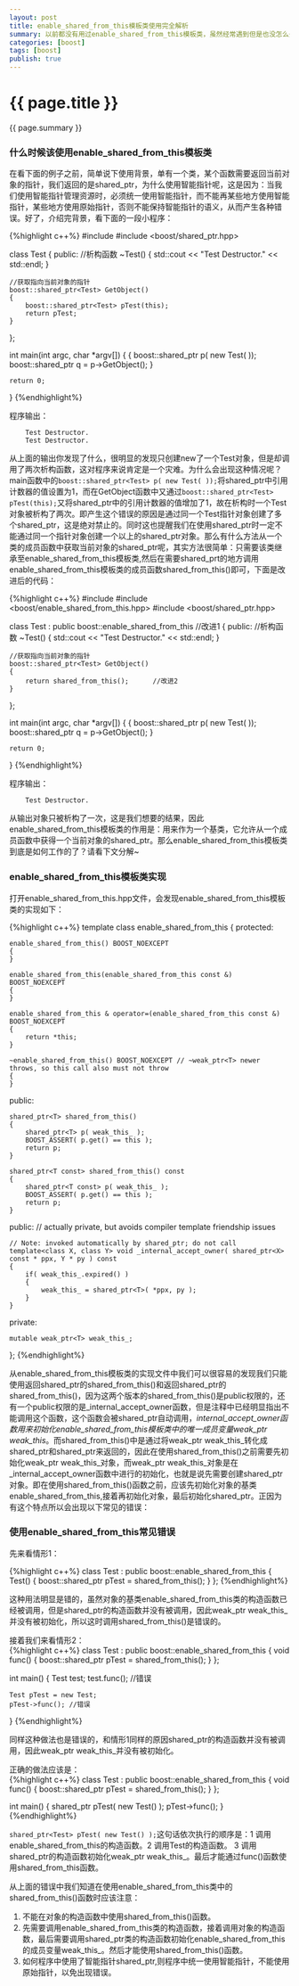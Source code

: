 ```yaml
---
layout: post
title: enable_shared_from_this模板类使用完全解析
summary: 以前都没有用过enable_shared_from_this模板类，虽然经常遇到但是也没怎么去关注，今天抽时间好好学习了下enable_shared_from_this模板类，发现在使用shared_ptr模板类和enable_shared_from_this模板类时有许多陷阱的，故记录于此。
categories: [boost]
tags: [boost]
publish: true
---
```


# {{ page.title }} #
{{ page.summary }} 

### 什么时候该使用enable_shared_from_this模板类 ###
在看下面的例子之前，简单说下使用背景，单有一个类，某个函数需要返回当前对象的指针，我们返回的是shared_ptr<T>，为什么使用智能指针呢，这是因为：当我们使用智能指针管理资源时，必须统一使用智能指针，而不能再某些地方使用智能指针，某些地方使用原始指针，否则不能保持智能指针的语义，从而产生各种错误。好了，介绍完背景，看下面的一段小程序：  

{%highlight c++%}
#include <iostream>
#include <boost/shared_ptr.hpp>

class Test
{
public:
    //析构函数
    ~Test() { std::cout << "Test Destructor." << std::endl; }

    //获取指向当前对象的指针
    boost::shared_ptr<Test> GetObject()
    {
        boost::shared_ptr<Test> pTest(this);
        return pTest;
    }
};

int main(int argc, char *argv[])
{
    {
        boost::shared_ptr<Test> p( new Test( ));
        boost::shared_ptr<Test> q = p->GetObject();
    }

    return 0;
}
{%endhighlight%}  

程序输出：  

		Test Destructor.  
		Test Destructor.  

从上面的输出你发现了什么，很明显的发现只创建new了一个Test对象，但是却调用了两次析构函数，这对程序来说肯定是一个灾难。为什么会出现这种情况呢？main函数中的`boost::shared_ptr<Test> p( new Test( ));`将shared_ptr<Test>中引用计数器的值设置为1，而在GetObject函数中又通过`boost::shared_ptr<Test> pTest(this);`又将shared_ptr<Test>中的引用计数器的值增加了1，故在析构时一个Test对象被析构了两次。即产生这个错误的原因是通过同一个Test指针对象创建了多个shared_ptr<Test>，这是绝对禁止的。同时这也提醒我们在使用shared_ptr时一定不能通过同一个指针对象创建一个以上的shared_ptr对象。那么有什么方法从一个类的成员函数中获取当前对象的shared_ptr呢，其实方法很简单：只需要该类继承至enable_shared_from_this<T>模板类,然后在需要shared_prt<T>的地方调用enable_shared_from_this<T>模板类的成员函数shared_from_this()即可，下面是改进后的代码：  

{%highlight c++%}
#include <iostream>
#include <boost/enable_shared_from_this.hpp>
#include <boost/shared_ptr.hpp>

class Test : public boost::enable_shared_from_this<Test>        //改进1
{
public:
    //析构函数
    ~Test() { std::cout << "Test Destructor." << std::endl; }

    //获取指向当前对象的指针
    boost::shared_ptr<Test> GetObject()
    {
        return shared_from_this();      //改进2
    }
};

int main(int argc, char *argv[])
{
    {
        boost::shared_ptr<Test> p( new Test( ));
        boost::shared_ptr<Test> q = p->GetObject();
    }

    return 0;
}
{%endhighlight%}  

程序输出：  

		Test Destructor.

从输出对象只被析构了一次，这是我们想要的结果，因此enable_shared_from_this<T>模板类的作用是：用来作为一个基类，它允许从一个成员函数中获得一个当前对象的shared_ptr。那么enable_shared_from_this<T>模板类到底是如何工作的了？请看下文分解~

### enable_shared_from_this模板类实现 ###
打开enable_shared_from_this.hpp文件，会发现enable_shared_from_this<T>模板类的实现如下：  

{%highlight c++%}
template<class T> class enable_shared_from_this
{
protected:

    enable_shared_from_this() BOOST_NOEXCEPT
    {
    }

    enable_shared_from_this(enable_shared_from_this const &) BOOST_NOEXCEPT
    {
    }

    enable_shared_from_this & operator=(enable_shared_from_this const &) BOOST_NOEXCEPT
    {
        return *this;
    }

    ~enable_shared_from_this() BOOST_NOEXCEPT // ~weak_ptr<T> newer throws, so this call also must not throw
    {
    }

public:

    shared_ptr<T> shared_from_this()
    {
        shared_ptr<T> p( weak_this_ );
        BOOST_ASSERT( p.get() == this );
        return p;
    }

    shared_ptr<T const> shared_from_this() const
    {
        shared_ptr<T const> p( weak_this_ );
        BOOST_ASSERT( p.get() == this );
        return p;
    }

public: // actually private, but avoids compiler template friendship issues

    // Note: invoked automatically by shared_ptr; do not call
    template<class X, class Y> void _internal_accept_owner( shared_ptr<X> const * ppx, Y * py ) const
    {
        if( weak_this_.expired() )
        {
            weak_this_ = shared_ptr<T>( *ppx, py );
        }
    }

private:

    mutable weak_ptr<T> weak_this_;
};
{%endhighlight%}  

从enable_shared_from_this<T>模板类的实现文件中我们可以很容易的发现我们只能使用返回shared_ptr<T>的shared_from_this()和返回shared_ptr<T const>的shared_from_this()，因为这两个版本的shared_from_this()是public权限的，还有一个public权限的是_internal_accept_owner函数，但是注释中已经明显指出不能调用这个函数，这个函数会被shared_ptr<T>自动调用，_internal_accept_owner函数用来初始化enable_shared_from_this<T>模板类中的唯一成员变量weak_ptr<T> weak_this_。而shared_from_this()中是通过将weak_ptr<T> weak_this_转化成shared_ptr<T>和shared_ptr<T const>来返回的，因此在使用shared_from_this()之前需要先初始化weak_ptr<T> weak_this_对象，而weak_ptr<T> weak_this_对象是在_internal_accept_owner函数中进行的初始化，也就是说先需要创建shared_ptr<T>对象。即在使用shared_from_this()函数之前，应该先初始化对象的基类enable_shared_from_this<T>,接着再初始化对象，最后初始化shared_ptr<T>。正因为有这个特点所以会出现以下常见的错误：

### 使用enable_shared_from_this常见错误 ###
先来看情形1：  

{%highlight c++%}
class Test : public boost::enable_shared_from_this<Test>
{
	Test() { boost::shared_ptr<Test> pTest = shared_from_this(); }
};
{%endhighlight%}  

这种用法明显是错的，虽然对象的基类enable_shared_from_this<Test>类的构造函数已经被调用，但是shared_ptr<Test>的构造函数并没有被调用，因此weak_ptr<T> weak_this_并没有被初始化，所以这时调用shared_from_this()是错误的。  

接着我们来看情形2：  
{%highlight c++%}
class Test : public boost::enable_shared_from_this<Test>
{
	void func() { boost::shared_ptr<Test> pTest = shared_from_this(); }
};

int main()
{
	Test test;
	test.func();	//错误

	Test pTest = new Test;
	pTest->func(); //错误
}
{%endhighlight%}  

同样这种做法也是错误的，和情形1同样的原因shared_ptr<Test>的构造函数并没有被调用，因此weak_ptr<T> weak_this_并没有被初始化。  

正确的做法应该是：  
{%highlight c++%}
class Test : public boost::enable_shared_from_this<Test>
{
	void func() { boost::shared_ptr<Test> pTest = shared_from_this(); }
};

int main()
{
	shared_ptr<Test> pTest( new Test() );
	pTest->func();
}
{%endhighlight%}  

`shared_ptr<Test> pTest( new Test() );`这句话依次执行的顺序是：1 调用enable_shared_from_this<Test>的构造函数。2 调用Test的构造函数。 3 调用shared_ptr<Test>的构造函数初始化weak_ptr<T> weak_this_。最后才能通过func()函数使用shared_from_this函数。  

从上面的错误中我们知道在使用enable_shared_from_this<T>类中的shared_from_this()函数时应该注意：  
1. 不能在对象的构造函数中使用shared_from_this()函数。  
2. 先需要调用enable_shared_from_this<T>类的构造函数，接着调用对象的构造函数，最后需要调用shared_ptr<T>类的构造函数初始化enable_shared_from_this<T>的成员变量weak_this_。然后才能使用shared_from_this()函数。    
3. 如何程序中使用了智能指针shared_ptr<T>,则程序中统一使用智能指针，不能使用原始指针，以免出现错误。  
